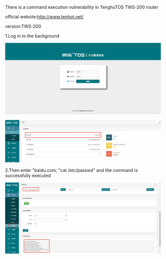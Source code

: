 There is a command execution vulnerability in TenghuTOS TWS-200 router

official website:http://www.tenhot.net/

version:TWS-200

1.Log in to the background

![1](https://github.com/websafe2021/CVE/blob/main/1.png)

![2](https://github.com/websafe2021/CVE/blob/main/2.png)

2.Then enter "baidu.com; "cat /etc/passwd" and the command is successfully executed

![3](https://github.com/websafe2021/CVE/blob/main/3.png)
